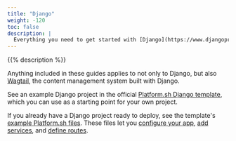 ```yaml
---
title: "Django"
weight: -120
toc: false
description: |
  Everything you need to get started with [Django](https://www.djangoproject.com/), a Python framework for web development, on Platform.sh.
---
```


{{% description %}}

Anything included in these guides applies to not only to Django, but also [Wagtail](https://wagtail.org/), the content management system built with Django. 

See an example Django project in the official [Platform.sh Django template](https://github.com/platformsh-templates/django4), which you can use as a starting point for your own project.

If you already have a Django project ready to deploy,
see the template's [example Platform.sh files](https://github.com/platformsh-templates/django4/tree/master/.platform).
These files let you [configure your app](../../create-apps/_index.md),
[add services](../../add-services/_index.md), and [define routes](../../define-routes/_index.md).
